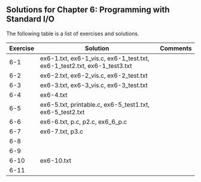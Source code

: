 ## Solutions for Chapter 6: Programming with Standard I/O

The following table is a list of exercises and solutions.

|Exercise|Solution                           |Comments|
|--------|-----------------------------------|--------|
|6-1     |ex6-1.txt, ex6-1_vis.c, ex6-1_test.txt, ex6-1_test2.txt, ex6-1_test3.txt  |
|6-2     |ex6-2.txt, ex6-2_vis.c, ex6-2_test.txt            |        |
|6-3     |ex6-3.txt, ex6-3_vis.c, ex6-3_test.txt    |        |
|6-4     |ex6-4.txt                          |        |
|6-5     |ex6-5.txt, printable.c, ex6-5_test1.txt, ex6-5_test2.txt                          |        |
|6-6     |ex6-6.txt, p.c, p2.c, ex6_6_p.c    |        |
|6-7     |ex6-7.txt, p3.c                    |        |
|6-8     |                                   |        |
|6-9     |                                   |        |
|6-10    |ex6-10.txt                         |        |
|6-11    |                                   |        |


